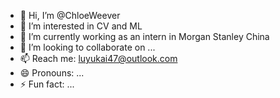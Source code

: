 - 👋 Hi, I’m @ChloeWeever
- 👀 I’m interested in CV and ML
- 🌱 I’m currently working as an intern in Morgan Stanley China
- 💞️ I’m looking to collaborate on ...
- 📫 Reach me: luyukai47@outlook.com
- 😄 Pronouns: ...
- ⚡ Fun fact: ...

<!---
ChloeWeever/ChloeWeever is a ✨ special ✨ repository because its `README.md` (this file) appears on your GitHub profile.
You can click the Preview link to take a look at your changes.
--->
